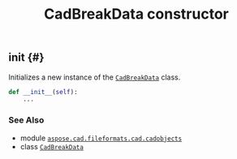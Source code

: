 ﻿---
title: CadBreakData constructor
second_title: Aspose.CAD for Python via .NET API References
description: 
type: docs
weight: 10
url: /python-net/aspose.cad.fileformats.cad.cadobjects/cadbreakdata/__init__/
is_root: false
---

## __init__ {#}

Initializes a new instance of the [`CadBreakData`](/cad/python-net/aspose.cad.fileformats.cad.cadobjects/cadbreakdata) class.



```python
def __init__(self):
    ...
```





### See Also
* module [`aspose.cad.fileformats.cad.cadobjects`](../../)
* class [`CadBreakData`](/cad/python-net/aspose.cad.fileformats.cad.cadobjects/cadbreakdata)
